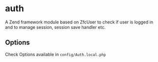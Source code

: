 auth
====

A Zend framework module based on ZfcUser to check if user is logged in and to manage session, session save handler etc.

Options
--------

Check Options available in `config/Auth.local.php`
